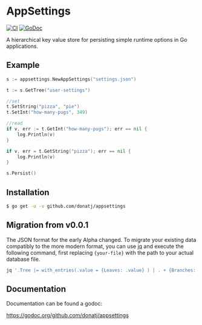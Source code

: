# AppSettings

[![CI](https://github.com/donatj/appsettings/actions/workflows/ci.yml/badge.svg)](https://github.com/donatj/appsettings/actions/workflows/ci.yml)
[![GoDoc](https://godoc.org/github.com/donatj/appsettings?status.svg)](https://godoc.org/github.com/donatj/appsettings)

A hierarchical key value store for persisting simple runtime options in Go applications.

## Example

```go
s := appsettings.NewAppSettings("settings.json")

t := s.GetTree("user-settings")

//set
t.SetString("pizza", "pie")
t.SetInt("how-many-pugs", 349)

//read
if v, err := t.GetInt("how-many-pugs"); err == nil {
	log.Println(v)
}

if v, err = t.GetString("pizza"); err == nil {
	log.Println(v)
}

s.Persist()
```

## Installation

```bash
$ go get -u -v github.com/donatj/appsettings
```

## Migration from v0.0.1

The JSON format for the early Alpha changed. To migrate your existing data compatibly to the more modern format, you can use [jq](https://stedolan.github.io/jq/) and execute the following command, first replacing `{your-file}` with the path to your actual database file.

```bash
jq '.Tree |= with_entries(.value = {Leaves: .value} ) | . + {Branches: .Tree} | del(.Tree)' < {your-file} > tmp && mv tmp {your-fie}
```

## Documentation

Documentation can be found a godoc:

https://godoc.org/github.com/donatj/appsettings
